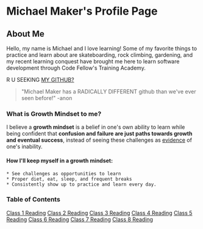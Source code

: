 # Michael Maker's Profile Page

## About Me

Hello, my name is Michael and I love learning! Some of my favorite things to practice and learn about are skateboarding, rock climbing, gardening, and my recent learning conquest have brought me here to learn software development through Code Fellow's Training Academy.  

R U SEEKING [MY GITHUB?](https://github.com/guerillaxgardener)

> "Michael Maker has a RADICALLY DIFFERENT github than we've ever seen before!" -anon

### What is **Growth Mindset** to me?

I believe a **growth mindset** is a belief in one's own ability to learn while being confident that **confusion and failure are just paths towards growth and eventual success**, instead of seeing these challenges as [evidence](https://i.ytimg.com/vi/uZ1ZeLc-qjA/maxresdefault.jpg) of one's inability. 

#### How I'll keep myself in a growth mindset:
```
* See challenges as opportunities to learn
* Proper diet, eat, sleep, and frequent breaks
* Consistently show up to practice and learn every day.
```
### Table of Contents
[Class 1 Reading](class1reading.md)
[Class 2 Reading](class2reading.md)
[Class 3 Reading](class3reading.md)
[Class 4 Reading]()
[Class 5 Reading]()
[Class 6 Reading]()
[Class 7 Reading]()
[Class 8 Reading]() 




